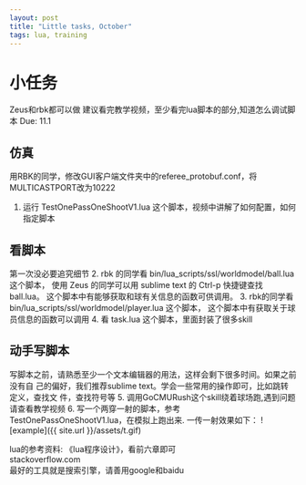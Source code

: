 ```yaml
---
layout: post
title: "Little tasks, October"
tags: lua, training
---
```


# 小任务
Zeus和rbk都可以做
建议看完教学视频，至少看完lua脚本的部分,知道怎么调试脚本
Due: 11.1

## 仿真
用RBK的同学，修改GUI客户端文件夹中的referee_protobuf.conf，将MULTICASTPORT改为10222
1. 运行 TestOnePassOneShootV1.lua 这个脚本，视频中讲解了如何配置，如何指定脚本

## 看脚本
第一次没必要追究细节
2. rbk 的同学看 bin/lua_scripts/ssl/worldmodel/ball.lua 这个脚本，
使用 Zeus 的同学可以用 sublime text 的 Ctrl-p 快捷键查找 ball.lua。
这个脚本中有能够获取和球有关信息的函数可供调用。
3. rbk的同学看 bin/lua_scripts/ssl/worldmodel/player.lua 这个脚本，
这个脚本中有获取关于球员信息的函数可以调用
4. 看 task.lua 这个脚本，里面封装了很多skill

## 动手写脚本
写脚本之前，请熟悉至少一个文本编辑器的用法，这样会剩下很多时间。如果之前没有自
己的偏好，我们推荐sublime text。学会一些常用的操作即可，比如跳转定义，查找文
件，查找符号等
5. 调用GoCMURush这个skill绕着球场跑,遇到问题请查看教学视频
6. 写一个两穿一射的脚本，参考TestOnePassOneShootV1.lua，在模拟上跑出来.
一传一射效果如下：
![example]({{ site.url }}/assets/t.gif)

lua的参考资料: 《lua程序设计》，看前六章即可        
stackoverflow.com       
最好的工具就是搜索引擎，请善用google和baidu   
